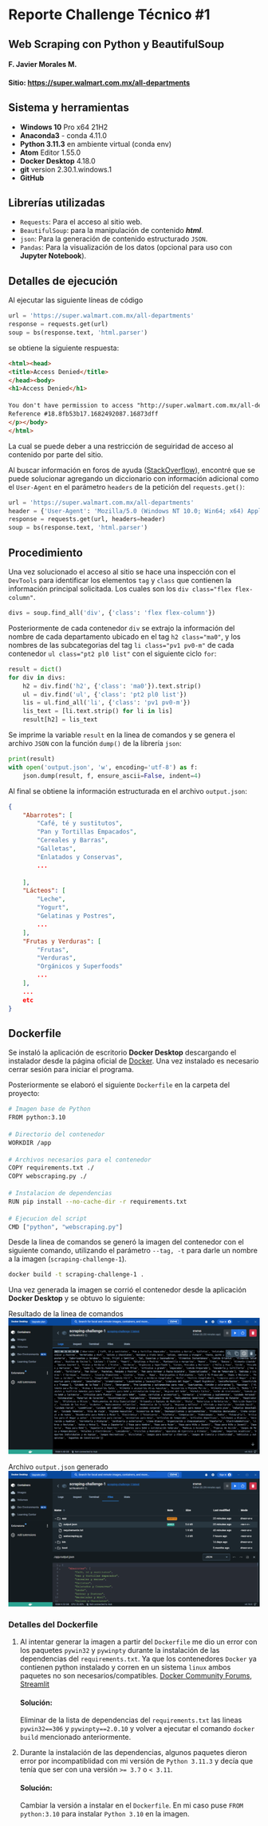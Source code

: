 # Reporte Challenge Técnico #1
## Web Scraping con Python y BeautifulSoup

#### F. Javier Morales M.

#### Sitio: https://super.walmart.com.mx/all-departments

## Sistema y herramientas
- **Windows 10** Pro x64 21H2
- **Anaconda3** - conda 4.11.0
- **Python 3.11.3** en ambiente virtual (conda env)
- **Atom** Editor 1.55.0
- **Docker Desktop** 4.18.0
- **git** version 2.30.1.windows.1
- **GitHub**

## Librerías utilizadas
- `Requests`: Para el acceso al sitio web.
- `BeautifulSoup`:  para la manipulación de contenido ***html***.
- `json`: Para la generación de contenido estructurado `JSON`.
- `Pandas`: Para la visualización de los datos (opcional para uso con **Jupyter Notebook**).

## Detalles de ejecución
Al ejecutar las siguiente líneas de código

```python
url = 'https://super.walmart.com.mx/all-departments'
response = requests.get(url)
soup = bs(response.text, 'html.parser')
```
se obtiene la siguiente respuesta:

```html
<html><head>
<title>Access Denied</title>
</head><body>
<h1>Access Denied</h1>

You don't have permission to access "http://super.walmart.com.mx/all-departments" on this server.<p>
Reference #18.8fb53b17.1682492087.16873dff
</p></body>
</html>
```

La cual se puede deber a una restricción de seguiridad de acceso al contenido por parte del sitio.

Al buscar información en foros de ayuda  ([StackOverflow](https://stackoverflow.com/questions/62422172/error-you-dont-have-permission-to-access-url-on-this-server-in-beautiful-so)), encontré que se puede solucionar agregando un diccionario con información adicional como el `User-Agent` en el parámetro `headers` de la petición del `requests.get()`:

```python
url = 'https://super.walmart.com.mx/all-departments'
header = {'User-Agent': 'Mozilla/5.0 (Windows NT 10.0; Win64; x64) AppleWebKit/537.36 (KHTML, like Gecko) Chrome/58.0.3029.110 Safari/537.36 Edge/16.16299'}
response = requests.get(url, headers=header)
soup = bs(response.text, 'html.parser')
```

## Procedimiento
Una vez solucionado el acceso al sitio se hace una inspección con el `DevTools` para identificar los elementos `tag` y `class` que contienen la información principal solicitada. Los cuales son los `div class="flex flex-column"`.

```python
divs = soup.find_all('div', {'class': 'flex flex-column'})
```

Posteriormente de cada contenedor `div` se extrajo la información del nombre de cada departamento ubicado en el tag `h2 class="ma0"`, y los nombres de las subcategorias del tag `li class="pv1 pv0-m"` de cada contenedor `ul class="pt2 pl0 list"` con el siguiente ciclo `for`:

```python
result = dict()
for div in divs:
    h2 = div.find('h2', {'class': 'ma0'}).text.strip()
    ul = div.find('ul', {'class': 'pt2 pl0 list'})
    lis = ul.find_all('li', {'class': 'pv1 pv0-m'})
    lis_text = [li.text.strip() for li in lis]
    result[h2] = lis_text
```

Se imprime la variable `result` en la linea de comandos y se genera el archivo `JSON` con la función `dump()` de la librería `json`:

```python
print(result)
with open('output.json', 'w', encoding='utf-8') as f:
    json.dump(result, f, ensure_ascii=False, indent=4)

```

Al final se obtiene la información estructurada en el archivo `output.json`:

```json
{
    "Abarrotes": [
        "Café, té y sustitutos",
        "Pan y Tortillas Empacados",
        "Cereales y Barras",
        "Galletas",
        "Enlatados y Conservas",
        ...

    ],
    "Lácteos": [
        "Leche",
        "Yogurt",
        "Gelatinas y Postres",
        ...
    ],
    "Frutas y Verduras": [
        "Frutas",
        "Verduras",
        "Orgánicos y Superfoods"
        ...
    ],
    ...
    etc
}
```

## Dockerfile
Se instaló la aplicación de escritorio **Docker Desktop** descargando el instalador desde la página oficial de [Docker](https://www.docker.com/). Una vez instalado es necesario cerrar sesión para iniciar el programa.

Posteriormente se elaboró el siguiente `Dockerfile` en la carpeta del proyecto:

```bash
# Imagen base de Python
FROM python:3.10

# Directorio del contenedor
WORKDIR /app

# Archivos necesarios para el contenedor
COPY requirements.txt ./
COPY webscraping.py ./

# Instalacion de dependencias
RUN pip install --no-cache-dir -r requirements.txt

# Ejecucion del script
CMD ["python", "webscraping.py"]

```

Desde la linea de comandos se generó la imagen del contenedor con el siguiente comando, utilizando el parámetro `--tag, -t` para darle un nombre a la imagen (`scraping-challenge-1`).

```bash
docker build -t scraping-challenge-1 .
```

Una vez generada la imagen se corrió el contenedor desde la aplicación **Docker Desktop** y se obtuvo lo siguiente:


Resultado de la linea de comandos
![container-challenge-1A.png](container-challenge-1A.png)


Archivo `output.json` generado
![container-challenge-1A.png](container-challenge-1B.png)

### Detalles del Dockerfile


1. Al intentar generar la imagen a partir del `Dockerfile` me dio un error con los paquetes `pywin32` y `pywinpty` durante la instalación de las dependencias del `requirements.txt`. Ya que los contenedores `Docker` ya contienen python instalado y corren en un sistema `linux` ambos paquetes no son necesarios/compatibles. [Docker Community Forums](https://forums.docker.com/t/dockerfile-error-run-pip-install-r-requirements-txt/128194), [Streamlit](https://discuss.streamlit.io/t/error-could-not-find-a-version-that-satisfies-the-requirement-pywin32-301-from-versions-none/15343)

    #### **Solución**:
    Eliminar de la lista de dependencias del `requirements.txt` las lineas `pywin32==306` y `pywinpty==2.0.10` y volver a ejecutar el comando `docker build` mencionado anteriormente.

2. Durante la instalación de las dependencias, algunos paquetes dieron error por incompatiblidad con mi versión de `Python 3.11.3` y decía que tenía que ser con una versión `>= 3.7` o `< 3.11`.

    #### **Solución**:
    Cambiar la versión a instalar en el `Dockerfile`. En mi caso puse `FROM python:3.10` para instalar `Python 3.10` en la imagen.
